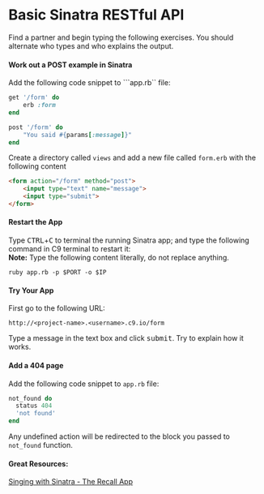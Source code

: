 # Basic Sinatra RESTful API

Find a partner and begin typing the following exercises. You should alternate who types and who explains the output.

#### Work out a POST example in Sinatra
Add the following code snippet to ```app.rb`` file:
```ruby
get '/form' do
    erb :form
end

post '/form' do
    "You said #{params[:message]}"
end
```

Create a directory called ```views``` and add a new file called ```form.erb``` with the following content
```html
<form action="/form" method="post">
    <input type="text" name="message">
    <input type="submit">
</form>
```

#### Restart the App
Type <kbd>CTRL</kbd>+<kbd>C</kbd> to terminal the running Sinatra app; and type the following command in C9 terminal to restart it:  
**Note:** Type the following content literally, do not replace anything.
```
ruby app.rb -p $PORT -o $IP
```
#### Try Your App
First go to the following URL:
```
http://<project-name>.<username>.c9.io/form
```
Type a message in the text box and click <kbd>submit</kbd>. Try to explain how it works.


#### Add a 404 page
Add the following code snippet to ```app.rb``` file:
```ruby
not_found do
  status 404
  'not found'
end
```
Any undefined action will be redirected to the block you passed to ```not_found``` function.

#### Great Resources:
[Singing with Sinatra - The Recall App](http://code.tutsplus.com/tutorials/singing-with-sinatra-the-recall-app--net-19128)